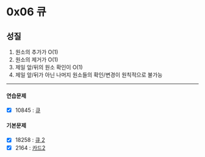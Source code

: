 # 0x06 큐

## 성질

1. 원소의 추가가 O(1)
2. 원소의 제거가 O(1)
3. 제일 앞/뒤의 원소 확인이 O(1)
4. 제일 앞/뒤가 아닌 나머지 원소들의 확인/변경이 원칙적으로 불가능

---

#### 연습문제

- [x] 10845 : [큐](https://www.acmicpc.net/problem/10845)

#### 기본문제

- [x] 18258 : [큐 2](https://www.acmicpc.net/problem/18258)
- [x] 2164 : [카드2](https://www.acmicpc.net/problem/2164)